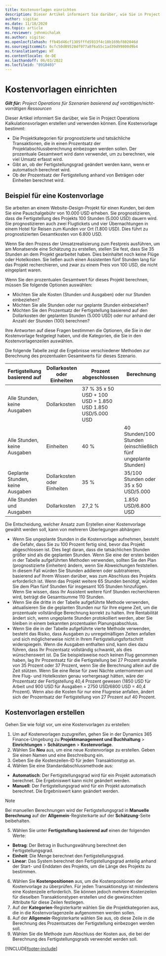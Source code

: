 ```yaml
---
title: Kostenvorlagen einrichten
description: Dieser Artikel informiert Sie darüber, wie Sie in Project Operations Kalkulationsvorlagen erstellen und verwenden können.
author: sigitac
ms.date: 11/18/2020
ms.topic: article
ms.reviewer: johnmichalak
ms.author: sigitac
ms.openlocfilehash: ffb45d46cf1305fffd5933f4c10b169bf802046d
ms.sourcegitcommit: 6cfc50d89528df977a8f6a55c1ad39d99800d9b4
ms.translationtype: HT
ms.contentlocale: de-DE
ms.lasthandoff: 06/03/2022
ms.locfileid: "8918403"
---
```

# <a name="set-up-cost-templates"></a>Kostenvorlagen einrichten

_**Gilt für:** Project Operations für Szenarien basierend auf vorrätigen/nicht-vorrätigen Ressourcen_


Dieser Artikel informiert Sie darüber, wie Sie in Project Operations Kalkulationsvorlagen erstellen und verwenden können. Eine Kostenvorlage bestimmt:

- Die Projektkategorien für prognostizierte und tatsächliche Transaktionen, die in einen Prozentsatz der Projektabschlussberechnung einbezogen werden sollen. Der prozentuale Gesamtwert wird dann verwendet, um zu berechnen, wie viel Umsatz erfasst wird.
- Gibt an, ob der Fertigstellungsgrad geändert werden kann, wenn er automatisch berechnet wird.
- Ob der Prozentsatz der Fertigstellung anhand von Beträgen oder Einheiten berechnet wird.

## <a name="cost-template-example"></a>Beispiel für eine Kostenvorlage

Sie arbeiten an einem Website-Design-Projekt für einen Kunden, bei dem Sie eine Pauschalgebühr von 10.000 USD erheben. Sie prognostizieren, dass die Fertigstellung des Projekts 100 Stunden (5.000 USD) dauern wird. Sie prognostizieren auch zwei Flugtickets und vier Übernachtungen in einem Hotel für Reisen zum Kunden vor Ort (1.800 USD). Dies führt zu prognostizierten Gesamtkosten von 6.800 USD.

Wenn Sie den Prozess der Umsatzrealisierung zum Festpreis ausführen, um am Monatsende eine Schätzung zu erstellen, stellen Sie fest, dass Sie 35 Stunden an dem Projekt gearbeitet haben. Dies beinhaltet noch keine Flüge oder Hotelkosten. Sie ließen auch einen Assistenten fünf Stunden lang für das Projekt recherchieren, und zwar zu einem Preis von 100 USD, die nicht eingeplant waren.

Wenn Sie den prozentualen Gesamtwert für dieses Projekt berechnen, müssen Sie folgende Optionen auswählen:

- Möchten Sie alle Kosten (Stunden und Ausgaben) oder nur Stunden einbeziehen?
- Möchten Sie alle Stunden oder nur geplante Stunden einbeziehen?
- Möchten Sie den Prozentsatz der Fertigstellung basierend auf den Dollarkosten der geplanten Stunden (5.000 USD) oder nur anhand der Anzahl der Stunden (100) berechnen?

Ihre Antworten auf diese Fragen bestimmen die Optionen, die Sie in der Kostenvorlage festgelegt haben, und die Kategorien, die Sie in den Kostenvorlagenzeilen auswählen.

Die folgende Tabelle zeigt die Ergebnisse verschiedener Methoden zur Berechnung des prozentualen Gesamtwerts für dieses Szenario.

| Fertigstellung basierend auf | Dollarkosten oder Einheiten | Prozent abgeschlossen | Berechnung |
| --- | --- | --- | --- |
| Alle Stunden, keine Ausgaben | Dollarkosten | 37 % 35 x 50 USD + 100 USD = 1.850 USD 1.850 USD/5.000 USD |
| Alle Stunden, keine Ausgaben | Einheiten | 40 % | 40 Stunden/100 Stunden (einschließlich fünf ungeplante Stunden) |
| Geplante Stunden, keine Ausgaben | Dollarkosten oder Einheiten | 35 % | 35/100 Stunden oder 35 x 50 USD/5.000 |
| Alle Stunden und Ausgaben | Dollarkosten | 27,2 % | 1.850 USD/6.800 USD |

Die Entscheidung, welcher Ansatz zum Erstellen einer Kostenvorlage gewählt werden soll, kann von mehreren Überlegungen abhängen:

- Wenn Sie ungeplante Stunden in die Kostenvorlage aufnehmen, besteht die Gefahr, dass Sie zu 100 Prozent fertig sind, bevor das Projekt abgeschlossen ist. Dies liegt daran, dass die tatsächlichen Stunden größer sind als die geplanten Stunden. Wenn Sie eine der ersten beiden in der Tabelle aufgeführten Methoden verwenden, sollten Sie den Plan (prognostizierte Einheiten) ändern, wenn Sie Abweichungen feststellen. In diesem Fall würden Sie Stunden addieren oder subtrahieren, basierend auf Ihrem Wissen darüber, was zum Abschluss des Projekts erforderlich ist. Wenn das Projekt weitere 65 Stunden benötigt, würden Sie dem Plan fünf Stunden für insgesamt 105 Stunden hinzufügen. Wenn Sie wissen, dass Ihr Assistent weitere fünf Stunden recherchieren wird, beträgt die Gesamtsumme 110 Stunden.
- Wenn Sie die dritte in der Tabelle aufgeführte Methode verwenden, aktualisieren Sie die geplanten Stunden nur für Ihre eigene Zeit, um die prozentuale vollständige Berechnung korrekt zu halten. Ihre Rentabilität ändert sich, wenn ungeplante Stunden protokolliert werden, aber Sie bleiben in einem bekannten prozentualen Planungsabschluss.
- Wenn Sie die in der Tabelle aufgeführte vierte Methode verwenden, besteht das Risiko, dass Ausgaben zu unregelmäßigen Zeiten anfallen und sich möglicherweise nicht in Ihrem Fertigstellungsfortschritt widerspiegeln. Wenn die Ausgaben enthalten sind, kann dies dazu führen, dass Ihr Prozentsatz vollständig schwankt, als dies wünschenswert ist. Da Sie beispielsweise noch keinen Flug genommen haben, lag Ihr Prozentsatz für die Fertigstellung bei 27 Prozent anstelle von 35 Prozent oder 37 Prozent, wenn Sie die Berechnung allein auf die Zeit stützen. Wenn Sie eine Reise für zwei Nächte unternommen und Ihre Flug- und Hotelkosten genau vorhergesagt hätten, wäre der Prozentsatz der Fertigstellung 40,4 Prozent gewesen (1850 USD für Arbeit und 900 USD für Ausgaben = 2750 USD/6800 USD = 40,4 Prozent). Wenn also die Kosten für nur eine Flugreise anfallen, ändert sich der Prozentsatz der Fertigstellung von 27 Prozent auf 40 Prozent.

## <a name="create-cost-templates"></a>Kostenvorlagen erstellen
Gehen Sie wie folgt vor, um eine Kostenvorlagen zu erstellen:

1. Um auf Kostenvorlagen zuzugreifen, gehen Sie in der Dynamics 365 Finance-Umgebung zu **Projektmanagement und Buchhaltung** > **Einrichtungen** > **Schätzungen** > **Kostenvorlage**.
2. Wählen Sie **Neu** aus, um eine neue Kostenvorlage zu erstellen. Geben Sie einen Namen und eine Beschreibung ein.
3. Geben Sie die Kostenzeilen-ID für jeden Transaktionstyp an.
4. Wählen Sie eine Standardabschlussmethode aus:

  - **Automatisch**: Der Fertigstellungsgrad wird für ein Projekt automatisch berechnet. Die Ergebniswert kann nicht geändert werden.
  - **Manuell**: Der Fertigstellungsgrad wird für ein Projekt automatisch berechnet. Die Ergebniswert kann geändert werden.

  > [!NOTE]
  > Bei manuellen Berechnungen wird der Fertigstellungsgrad in **Manuelle Berechnung** auf der **Allgemein**-Registerkarte auf der **Schätzung**-Seite beibehalten.

5. Wählen Sie unter **Fertigstellung basierend auf** einen der folgenden Werte:

  - **Betrag**: Der Betrag in Buchungswährung berechnet den Fertigstellungsgrad.
  - **Einheit**: Die Menge berechnet den Fertigstellungsgrad.
  - **Linear**: Das System berechnet den Fertigstellungsgrad anteilig anhand der Start- und Enddaten des Projekts, um die Länge des Projekts zu bestimmen.

6. Wählen Sie **Kostenpositionen** aus, um die Kostenpositionen der Kostenvorlage zu überprüfen. Für jeden Transaktionstyp ist mindestens eine Kostenzeile erforderlich. Sie können jedoch mehrere Kostenzeilen für dieselben Transaktionstypen erstellen und die gewünschten Attribute für diese Zeilen festlegen.
7. Auf der **Kategorien**-Registerkarte wählen Sie die Projektkategorien aus, die in die Kostenvorlagenzeile aufgenommen werden sollen.
8. Auf der **Allgemein**-Registerkarte wählen Sie aus, ob diese Zeile in die Berechnung des Prozentsatzes der Fertigstellung einbezogen werden soll.
9. Wählen Sie die Methode zum Abschluss der Kosten aus, die bei der Berechnung des Fertigstellungsgrads verwendet werden soll.


[!INCLUDE[footer-include](../includes/footer-banner.md)]